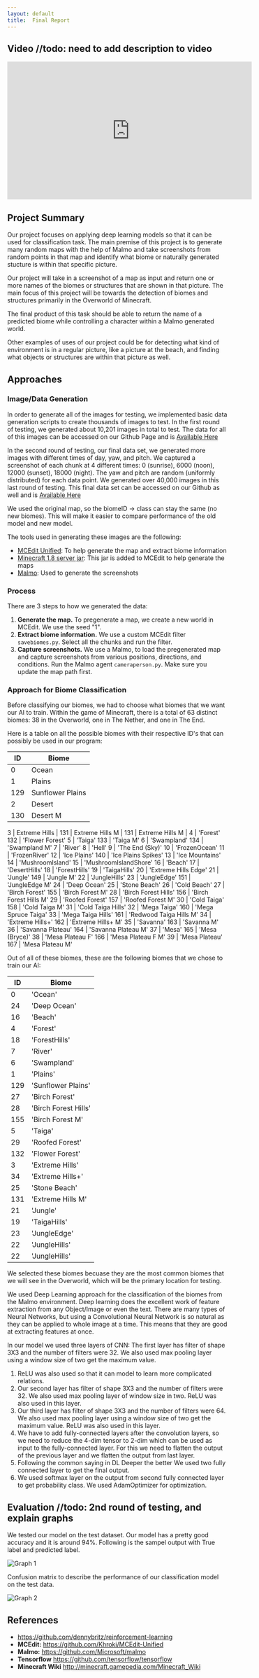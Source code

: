 ```yaml
---
layout: default
title:  Final Report
---
```


## Video //todo: need to add description to video

<iframe width="560" height="315" src="https://www.youtube.com/embed/iJBFe0ALHdc" frameborder="0" allowfullscreen></iframe>

## Project Summary

Our project focuses on applying deep learning models so that it can be used for classification task. The main premise of this project is to generate many random maps with the help of Malmo and take screenshots from random points in that map and identify what biome or naturally generated stucture is within that specific picture.

Our project will take in a screenshot of a map as input and return one or more names of the biomes or structures that are shown in that picture. The main focus of this project will be towards the detection of biomes and structures primarily in the Overworld of Minecraft. 

The final product of this task should be able to return the name of a predicted biome while controlling a character within a Malmo generated world.

Other examples of uses of our project could be for detecting what kind of environment is in a regular picture, like a picture at the beach, and finding what objects or structures are within that picture as well.


## Approaches

### Image/Data Generation
In order to generate all of the images for testing, we implemented basic data generation scripts to create thousands of images to test. In the first round of testing, we generated about 10,201 images in total to test. The data for all of this images can be accessed on our Github Page and is [Available Here](https://github.com/anahitab/A-Deep-Learning-Model-to-predict-frames-from-Malmo-Env-in-real-time/releases)

In the second round of testing, our final data set, we generated more images with different times of day, yaw, and pitch. We captured a screenshot of each chunk at 4 different times: 0 (sunrise), 6000 (noon), 12000 (sunset), 18000 (night). The yaw and pitch are random (uniformly distributed) for each data point. We generated over 40,000 images in this last round of testing. This final data set can be accessed on our Github as well and is [Available Here](https://github.com/anahitab/A-Deep-Learning-Model-to-predict-frames-from-Malmo-Env-in-real-time/releases/tag/v1.0.0)

We used the original map, so the biomeID -> class can stay the same (no new biomes). This will make it easier to compare performance of the old model and new model.

The tools used in generating these images are the following: 

* [MCEdit Unified](https://github.com/Khroki/MCEdit-Unified): To help generate the map and extract biome information
* [Minecraft 1.8 server jar](https://s3.amazonaws.com/Minecraft.Download/versions/1.8/minecraft_server.1.8.jar): This jar is added to MCEdit to help generate the maps
* [Malmo](https://github.com/Microsoft/malmo): Used to generate the screenshots

### Process
There are 3 steps to how we generated the data: 

1. **Generate the map.** To pregenerate a map, we create a new world in MCEdit. We use the seed "1".
2. **Extract biome information.** We use a custom MCEdit filter `savebiomes.py`. Select all the chunks and run the filter.
3. **Capture screenshots.** We use a Malmo, to load the pregenerated map and capture screenshots from various positions, directions, and conditions. Run the Malmo agent `cameraperson.py`. Make sure you update the map path first.

### Approach for Biome Classification

Before classifying our biomes, we had to choose what biomes that we want our AI to train. Within the game of Minecraft, there is a total of 63 distinct biomes: 38 in the Overworld, one in The Nether, and one in The End.

Here is a table on all the possible biomes with their respective ID's that can possibly be used in our program:

| ID | Biome |
| --- | ---------------------------- |
| 0 | Ocean |
| 1 | Plains |
| 129 | Sunflower Plains |
| 2 | Desert  |
| 130 | Desert M |


3 | Extreme Hills |
131 | Extreme Hills M |
131 | Extreme Hills M |
4 | 'Forest'
132 | 'Flower Forest'
5 | 'Taiga'
133 | 'Taiga M'
6 | 'Swampland'
134 | 'Swampland M'
7 | 'River'
8 | 'Hell'
9 | 'The End (Sky)'
10 | 'FrozenOcean'
11 | 'FrozenRiver'
12 | 'Ice Plains'
140 | 'Ice Plains Spikes'
13 | 'Ice Mountains'
14 | 'MushroomIsland'
15 | 'MushroomIslandShore'
16 | 'Beach'
17 | 'DesertHills'
18 | 'ForestHills'
19 | 'TaigaHills'
20 | 'Extreme Hills Edge'
21 | 'Jungle'
149 | 'Jungle M'
22 | 'JungleHills'
23 | 'JungleEdge'
151 | 'JungleEdge M'
24 | 'Deep Ocean'
25 | 'Stone Beach'
26 | 'Cold Beach'
27 | 'Birch Forest'
155 | 'Birch Forest M'
28 | 'Birch Forest Hills'
156 | 'Birch Forest Hills M'
29 | 'Roofed Forest'
157 | 'Roofed Forest M'
30 | 'Cold Taiga'
158 | 'Cold Taiga M'
31 | 'Cold Taiga Hills'
32 | 'Mega Taiga'
160 | 'Mega Spruce Taiga'
33 | 'Mega Taiga Hills'
161 | 'Redwood Taiga Hills M'
34 | 'Extreme Hills+'
162 | 'Extreme Hills+ M'
35 | 'Savanna'
163 | 'Savanna M'
36 | 'Savanna Plateau'
164 | 'Savanna Plateau M'
37 | 'Mesa'
165 | 'Mesa (Bryce)'
38 | 'Mesa Plateau F'
166 | 'Mesa Plateau F M'
39 | 'Mesa Plateau'
167 | 'Mesa Plateau M'

Out of all of these biomes, these are the following biomes that we chose to train our AI: 

ID | Biome
--- | --- 
0 | 'Ocean'
24 | 'Deep Ocean'
16 | 'Beach'
4 | 'Forest'
18 | 'ForestHills'
7 | 'River'
6 | 'Swampland'
1 | 'Plains'
129 | 'Sunflower Plains'
27 | 'Birch Forest'
28 | 'Birch Forest Hills'
155 | 'Birch Forest M'
5 | 'Taiga'
29 |  'Roofed Forest'
132 | 'Flower Forest'
3 | 'Extreme Hills'
34 | 'Extreme Hills+'
25 | 'Stone Beach'
131 | 'Extreme Hills M'
21 | 'Jungle'
19 | 'TaigaHills'
23 | 'JungleEdge'
22 | 'JungleHills'
22 | 'JungleHills'

We selected these biomes becuase they are the most common biomes that we will see in the Overworld, which will be the primary location for testing. 



We used Deep Learning approach for the classification of the biomes from the Malmo environment. Deep learning does the excellent work of feature extraction from any Object/Image or even the text.
There are many types of Neural Networks, but using a Convolutional Neural Network is so natural as they can be applied to whole image at a time. This means that they are good at extracting features at once.
 
In our model we used three layers of CNN:
The first layer has filter of shape 3X3 and the number of filters were 32. We also used max pooling layer using a window size of two get the maximum value.<br>
1. ReLU was also used so that it can model to learn more complicated relations.<br>
2. Our second layer has filter of shape 3X3 and the number of filters were 32. We also used max pooling layer of window size in two. ReLU was also used in this layer.
3. Our third layer has filter of shape 3X3 and the number of filters were 64. We also used max pooling layer using a window size of two get the maximum value. ReLU was also used in this layer.
4. We have to add fully-connected layers after the convolution layers, so we need to reduce the 4-dim tensor to 2-dim which can be used as input to the fully-connected layer. For this we need to flatten the output of the previous layer and we flatten the output from last layer.
5. Following the common saying in DL Deeper the better We used two fully connected layer to get the final output.
6. We used softmax layer on the output from second fully connected layer to get probability class. We used AdamOptimizer for optimization.



## Evaluation //todo: 2nd round of testing, and explain graphs 



We tested our model on the test dataset. Our model has a pretty good accuracy and it is around 94%. Following is the sampel output with True label and predicted label.


![Graph 1](https://raw.githubusercontent.com/anahitab/A-Deep-Learning-Model-to-predict-frames-from-Malmo-Env-in-real-time/master/docs/img/fig_2-1.png)


Confusion matrix to describe the performance of our classification model on the test data. 


![Graph 2](https://raw.githubusercontent.com/anahitab/A-Deep-Learning-Model-to-predict-frames-from-Malmo-Env-in-real-time/master/docs/img/fig_2-1.png)

## References

- <https://github.com/dennybritz/reinforcement-learning>
- **MCEdit:** <https://github.com/Khroki/MCEdit-Unified>
- **Malmo:** <https://github.com/Microsoft/malmo>
- **Tensorflow** <https://github.com/tensorflow/tensorflow>
- **Minecraft Wiki** <http://minecraft.gamepedia.com/Minecraft_Wiki>